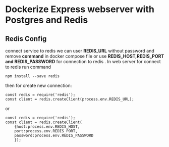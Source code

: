 # Dockerize Express webserver with Postgres and Redis 

## Redis Config
connect service to redis we can user <b>REDIS_URL</b> without password and remove <b>command</b> in docker compose file or 
use <b>REDIS_HOST,REDIS_PORT and REDIS_PASSWORD</b> for connection to redis .
In web server for connect to redis run command
```
npm install --save redis
```
then for create new connection:
```
const redis = require('redis');
const client = redis.createClient(process.env.REDIS_URL);
```
or 
```
const redis = require('redis');
const client = redis.createClient(
    {host:process.env.REDIS_HOST,
    port:process.env.REDIS_PORT,
    password:process.env.REDIS_PASSWORD
    });

```